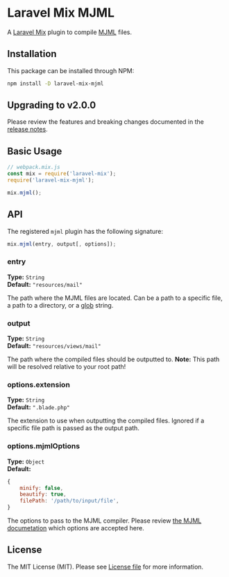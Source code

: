 # Laravel Mix MJML

A [Laravel Mix](https://github.com/JeffreyWay/laravel-mix) plugin to compile [MJML](https://mjml.io) files.

## Installation

This package can be installed through NPM:

```sh
npm install -D laravel-mix-mjml
```

## Upgrading to v2.0.0

Please review the features and breaking changes documented in the [release notes](https://github.com/stidges/laravel-mix-mjml/releases/tag/v2.0.0).

## Basic Usage

```js
// webpack.mix.js
const mix = require('laravel-mix');
require('laravel-mix-mjml');

mix.mjml();
```

## API

The registered `mjml` plugin has the following signature:

```js
mix.mjml(entry, output[, options]);
```

### entry

**Type:** `String`  
**Default:** `"resources/mail"`

The path where the MJML files are located. Can be a path to a specific file, a path to a directory, or a [glob](https://github.com/isaacs/node-glob) string.

### output

**Type:** `String`  
**Default:** `"resources/views/mail"`

The path where the compiled files should be outputted to. **Note:** This path will be resolved relative to your root path!

### options.extension

**Type:** `String`  
**Default:** `".blade.php"`

The extension to use when outputting the compiled files. Ignored if a specific file path is passed as the output path.

### options.mjmlOptions

**Type:** `Object`  
**Default:** 
```js 
{
    minify: false,
    beautify: true,
    filePath: '/path/to/input/file',
}
``` 

The options to pass to the MJML compiler. Please review [the MJML documetation](https://mjml.io/documentation/#inside-node-js) which options are accepted here.

## License

The MIT License (MIT). Please see [License file](LICENSE.md) for more information.
